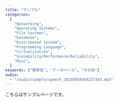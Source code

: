 ```yaml
---
title: "サンプル"
categories:
  [
    "Networking",
    "Operating Systems",
    "File Systems",
    "Database",
    "Distributed system",
    "Programming Language",
    "Virtualization",
    "Scalability/Performance/Reliability",
    "Misc",
  ]
keywords: ["冪等性", "データベース", "その他"]
audio:
  - "/audio/sample/speech_20250920164227343.mp3"
---
```


こちらはサンプルページです。
